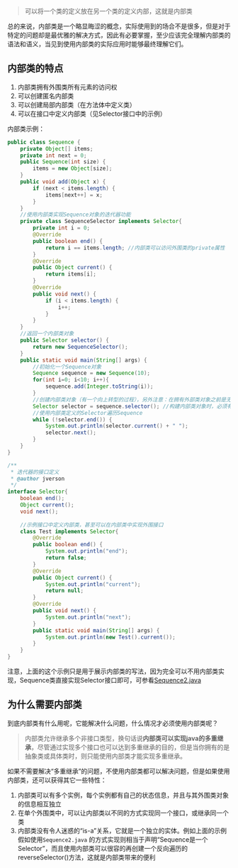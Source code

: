 >可以将一个类的定义放在另一个类的定义内部，这就是内部类

总的来说，内部类是一个略显晦涩的概念，实际使用到的场合不是很多，但是对于特定的问题却是最优雅的解决方式，因此有必要掌握，至少应该完全理解内部类的语法和语义，当见到使用内部类的实际应用时能够最终理解它们。

## 内部类的特点

1. 内部类拥有外围类所有元素的访问权
2. 可以创建匿名内部类
3. 可以创建局部内部类（在方法体中定义类）
4. 可以在接口中定义内部类（见Selector接口中的示例）

内部类示例：

```java
public class Sequence {
	private Object[] items;
	private int next = 0;
	public Sequence(int size) {
		items = new Object[size];
	}
	public void add(Object x) {
		if (next < items.length) {
			items[next++] = x;
		}
	}
	//使用内部类实现Sequence对象的迭代器功能
	private class SequenceSelector implements Selector{
		private int i = 0;
		@Override
		public boolean end() {
			return i == items.length; //内部类可以访问外围类的private属性
		}
		@Override
		public Object current() {
			return items[i];
		}
		@Override
		public void next() {
			if (i < items.length) {
				i++;
			}
		}
	}
	//返回一个内部类对象
	public Selector selector() {
		return new SequenceSelector();
	}
	public static void main(String[] args) {
		//初始化一个Sequence对象
		Sequence sequence = new Sequence(10);
		for(int i=0; i<10; i++){
			sequence.add(Integer.toString(i));
		}
		//创建内部类对象（有一个向上转型的过程），另外注意：在拥有外部类对象之前是无法创建内部类的
		Selector selector = sequence.selector(); //构建内部类对象时，必须有一个指向外围类对象的引用（这里是sequence）
		//使用内部类定义的Selector遍历Sequence
		while (!selector.end()) {
			System.out.println(selector.current() + " ");
			selector.next();
		}
	}
}

/**
 * 迭代器的接口定义
 * @author jverson
 */
interface Selector{
	boolean end();
	Object current();
	void next();
	
	//示例接口中定义内部类，甚至可以在内部类中实现外围接口
	class Test implements Selector{
		@Override
		public boolean end() {
			System.out.println("end");
			return false;
		}
		@Override
		public Object current() {
			System.out.println("current");
			return null;
		}
		@Override
		public void next() {
			System.out.println("next");
		}
		public static void main(String[] args) {
			System.out.println(new Test().current());
		}
	}
}
```
注意，上面的这个示例只是用于展示内部类的写法，因为完全可以不用内部类实现，Sequence类直接实现Selector接口即可，可参看[Sequence2.java](https://github.com/jiwenxing/thinking-in-java/blob/master/src/chapter10/Sequence2.java)


## 为什么需要内部类

到底内部类有什么用呢，它能解决什么问题，什么情况才必须使用内部类呢？

> 内部类允许继承多个非接口类型，换句话说**内部类可以实现java的多重继承**，尽管通过实现多个接口也可以达到多重继承的目的，但是当你拥有的是抽象类或具体类时，则只能使用内部类才能实现多重继承。

如果不需要解决“多重继承”的问题，不使用内部类都可以解决问题，但是如果使用内部类，还可以获得其它一些特性：

1. 内部类可以有多个实例，每个实例都有自己的状态信息，并且与其外围类对象的信息相互独立
2. 在单个外围类中，可以让内部类以不同的方式实现同一个接口，或继承同一个类
3. 内部类没有令人迷惑的“is-a”关系，它就是一个独立的实体。例如上面的示例假如使用`Sequence2.java` 的方式实现则相当于声明“Sequence是一个Selector”，而且使用内部类可以很容的再创建一个反向遍历的reverseSelector()方法，这就是内部类带来的便利

